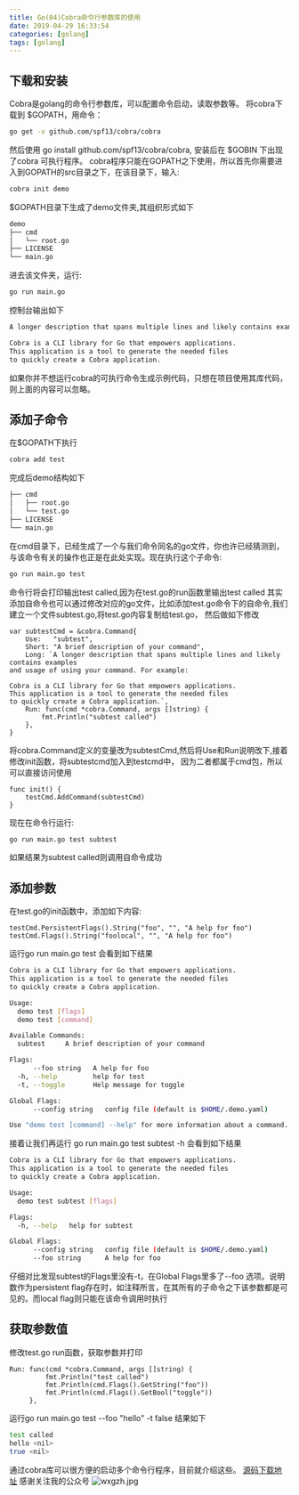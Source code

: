 ```yaml
---
title: Go(04)Cobra命令行参数库的使用
date: 2019-04-29 16:33:54
categories: [golang]
tags: [golang]
---
```

## 下载和安装
Cobra是golang的命令行参数库，可以配置命令启动，读取参数等。
将cobra下载到 $GOPATH，用命令：
``` bash
go get -v github.com/spf13/cobra/cobra
```
然后使用 go install github.com/spf13/cobra/cobra, 安装后在 $GOBIN 下出现了cobra 可执行程序。
cobra程序只能在GOPATH之下使用，所以首先你需要进入到GOPATH的src目录之下，在该目录下，输入:
``` bash
cobra init demo
```
$GOPATH目录下生成了demo文件夹,其组织形式如下
``` bash
demo
├── cmd 
│   └── root.go
├── LICENSE
└── main.go
```
进去该文件夹，运行:
``` bash
go run main.go
```
<!--more-->
控制台输出如下
``` bash
A longer description that spans multiple lines and likely contains examples and usage of using your application. For example:

Cobra is a CLI library for Go that empowers applications.
This application is a tool to generate the needed files
to quickly create a Cobra application.
```
如果你并不想运行cobra的可执行命令生成示例代码，只想在项目使用其库代码，则上面的内容可以忽略。
## 添加子命令
在$GOPATH下执行
``` bash
cobra add test
```
完成后demo结构如下
``` bash
├── cmd
│   ├── root.go
│   └── test.go
├── LICENSE
└── main.go
```
在cmd目录下，已经生成了一个与我们命令同名的go文件，你也许已经猜测到，与该命令有关的操作也正是在此处实现。现在执行这个子命令:
``` bash
go run main.go test
```
命令行将会打印输出test called,因为在test.go的run函数里输出test called
其实添加自命令也可以通过修改对应的go文件，比如添加test.go命令下的自命令,我们建立一个文件subtest.go,将test.go内容复制给test.go，
然后做如下修改
``` golang
var subtestCmd = &cobra.Command{
	Use:   "subtest",
	Short: "A brief description of your command",
	Long: `A longer description that spans multiple lines and likely contains examples
and usage of using your command. For example:

Cobra is a CLI library for Go that empowers applications.
This application is a tool to generate the needed files
to quickly create a Cobra application.`,
	Run: func(cmd *cobra.Command, args []string) {
		fmt.Println("subtest called")
	},
}
```
将cobra.Command定义的变量改为subtestCmd,然后将Use和Run说明改下,接着修改init函数，将subtestcmd加入到testcmd中，
因为二者都属于cmd包，所以可以直接访问使用
``` golang
func init() {
    testCmd.AddCommand(subtestCmd)
}
```
现在在命令行运行:
``` bash
go run main.go test subtest
```
如果结果为subtest called则调用自命令成功
## 添加参数
在test.go的init函数中，添加如下内容:
``` golang
testCmd.PersistentFlags().String("foo", "", "A help for foo")
testCmd.Flags().String("foolocal", "", "A help for foo")
```
运行go run main.go test
会看到如下结果
``` bash
Cobra is a CLI library for Go that empowers applications.
This application is a tool to generate the needed files
to quickly create a Cobra application.

Usage:
  demo test [flags]
  demo test [command]

Available Commands:
  subtest     A brief description of your command

Flags:
      --foo string   A help for foo
  -h, --help         help for test
  -t, --toggle       Help message for toggle

Global Flags:
      --config string   config file (default is $HOME/.demo.yaml)

Use "demo test [command] --help" for more information about a command.
```
接着让我们再运行 go run main.go test subtest -h 
会看到如下结果
``` bash
Cobra is a CLI library for Go that empowers applications.
This application is a tool to generate the needed files
to quickly create a Cobra application.

Usage:
  demo test subtest [flags]

Flags:
  -h, --help   help for subtest

Global Flags:
      --config string   config file (default is $HOME/.demo.yaml)
      --foo string      A help for foo
```
仔细对比发现subtest的Flags里没有-t，在Global Flags里多了--foo 选项。说明数作为persistent flag存在时，如注释所言，在其所有的子命令之下该参数都是可见的。而local flag则只能在该命令调用时执行
## 获取参数值
修改test.go run函数，获取参数并打印
``` golang
Run: func(cmd *cobra.Command, args []string) {
         fmt.Println("test called")
         fmt.Println(cmd.Flags().GetString("foo"))
         fmt.Println(cmd.Flags().GetBool("toggle"))
     },
```
运行go run main.go test  --foo "hello" -t false
结果如下
``` bash
test called
hello <nil>
true <nil>
```
通过cobra库可以很方便的启动多个命令行程序，目前就介绍这些。
[源码下载地址](https://github.com/secondtonone1/golang-)
感谢关注我的公众号
![wxgzh.jpg](wxgzh.jpg)
